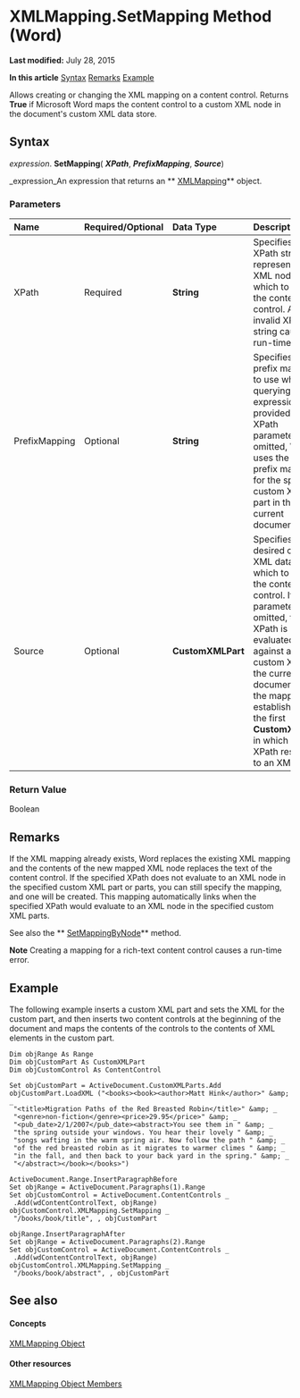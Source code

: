 
# XMLMapping.SetMapping Method (Word)

 **Last modified:** July 28, 2015

 **In this article**
 [Syntax](#sectionSection0)
 [Remarks](#sectionSection1)
 [Example](#sectionSection2)


Allows creating or changing the XML mapping on a content control. Returns  **True** if Microsoft Word maps the content control to a custom XML node in the document's custom XML data store.


## Syntax
<a name="sectionSection0"> </a>

 _expression_. **SetMapping**( **_XPath_**,  **_PrefixMapping_**,  **_Source_**)

 _expression_An expression that returns an  ** [XMLMapping](cf76802b-f93d-0f3b-4936-ca357a7d7ff8.md)** object.


### Parameters



|**Name**|**Required/Optional**|**Data Type**|**Description**|
|:-----|:-----|:-----|:-----|
|XPath|Required| **String**|Specifies an XPath string that represents the XML node to which to map the content control. An invalid XPath string causes a run-time error.|
|PrefixMapping|Optional| **String**|Specifies the prefix mappings to use when querying the expression provided in the XPath parameter. If omitted, Word uses the set of prefix mappings for the specified custom XML part in the current document.|
|Source|Optional| **CustomXMLPart**|Specifies the desired custom XML data to which to map the content control. If this parameter is omitted, the XPath is evaluated against all custom XML in the current document, and the mapping is established with the first  **CustomXMLPart** in which the XPath resolves to an XML node.|

### Return Value

Boolean


## Remarks
<a name="sectionSection1"> </a>

If the XML mapping already exists, Word replaces the existing XML mapping and the contents of the new mapped XML node replaces the text of the content control. If the specified XPath does not evaluate to an XML node in the specified custom XML part or parts, you can still specify the mapping, and one will be created. This mapping automatically links when the specified XPath would evaluate to an XML node in the specified custom XML parts.

See also the  ** [SetMappingByNode](8eab3471-e1dc-f7ec-9b45-9fb459088190.md)** method.


 **Note**  Creating a mapping for a rich-text content control causes a run-time error.


## Example
<a name="sectionSection2"> </a>

The following example inserts a custom XML part and sets the XML for the custom part, and then inserts two content controls at the beginning of the document and maps the contents of the controls to the contents of XML elements in the custom part.


```
Dim objRange As Range 
Dim objCustomPart As CustomXMLPart 
Dim objCustomControl As ContentControl 
 
Set objCustomPart = ActiveDocument.CustomXMLParts.Add 
objCustomPart.LoadXML ("<books><book><author>Matt Hink</author>" &amp; _ 
 "<title>Migration Paths of the Red Breasted Robin</title>" &amp; _ 
 "<genre>non-fiction</genre><price>29.95</price>" &amp; _ 
 "<pub_date>2/1/2007</pub_date><abstract>You see them in " &amp; _ 
 "the spring outside your windows. You hear their lovely " &amp; _ 
 "songs wafting in the warm spring air. Now follow the path " &amp; _ 
 "of the red breasted robin as it migrates to warmer climes " &amp; _ 
 "in the fall, and then back to your back yard in the spring." &amp; _ 
 "</abstract></book></books>") 
 
ActiveDocument.Range.InsertParagraphBefore 
Set objRange = ActiveDocument.Paragraphs(1).Range 
Set objCustomControl = ActiveDocument.ContentControls _ 
 .Add(wdContentControlText, objRange) 
objCustomControl.XMLMapping.SetMapping _ 
 "/books/book/title", , objCustomPart 
 
objRange.InsertParagraphAfter 
Set objRange = ActiveDocument.Paragraphs(2).Range 
Set objCustomControl = ActiveDocument.ContentControls _ 
 .Add(wdContentControlText, objRange) 
objCustomControl.XMLMapping.SetMapping _ 
 "/books/book/abstract", , objCustomPart
```


## See also
<a name="sectionSection2"> </a>


#### Concepts


 [XMLMapping Object](cf76802b-f93d-0f3b-4936-ca357a7d7ff8.md)
#### Other resources


 [XMLMapping Object Members](8fb27e7a-1d02-4754-87ca-f117cc67cdff.md)
